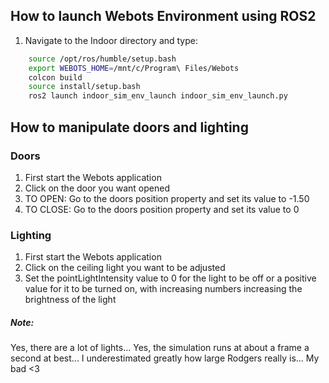 ## How to launch Webots Environment using ROS2
1. Navigate to the Indoor directory and type:
```bash
	source /opt/ros/humble/setup.bash
	export WEBOTS_HOME=/mnt/c/Program\ Files/Webots
	colcon build
	source install/setup.bash
	ros2 launch indoor_sim_env_launch indoor_sim_env_launch.py
```

## How to manipulate doors and lighting
### Doors
1. First start the Webots application
2. Click on the door you want opened
3. TO OPEN: Go to the doors position property and set its value to -1.50
4. TO CLOSE: Go to the doors position property and set its value to 0
### Lighting
1. First start the Webots application
2. Click on the ceiling light you want to be adjusted
3. Set the pointLightIntensity value to 0 for the light to be off or a positive value for it to be turned on, with increasing numbers increasing the brightness of the light

##### Note: 
Yes, there are a lot of lights... Yes, the simulation runs at about a frame a second at best... I underestimated greatly how large Rodgers really is... My bad <3
